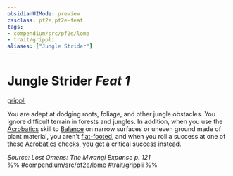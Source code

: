 ```yaml
---
obsidianUIMode: preview
cssclass: pf2e,pf2e-feat
tags:
- compendium/src/pf2e/lome
- trait/grippli
aliases: ["Jungle Strider"]
---
```

# Jungle Strider  *Feat 1*  
[grippli](../../rules/traits/grippli-b2.md)  


You are adept at dodging roots, foliage, and other jungle obstacles. You ignore difficult terrain in forests and jungles. In addition, when you use the [Acrobatics](../skills.md#Acrobatics) skill to [Balance](../../rules/actions/balance.md) on narrow surfaces or uneven ground made of plant material, you aren't [flat-footed](../../rules/conditions.md#Flat-footed), and when you roll a success at one of these [Acrobatics](../skills.md#Acrobatics) checks, you get a critical success instead.

*Source: Lost Omens: The Mwangi Expanse p. 121*  
%% #compendium/src/pf2e/lome #trait/grippli %%